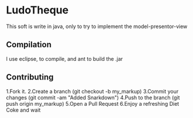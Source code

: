LudoTheque
==========

This soft is write in java, only to try to implement the model-presentor-view

Compilation
-----------

I use eclipse, to compile, and ant to build the .jar

Contributing
------------
1.Fork it.
2.Create a branch (git checkout -b my_markup)
3.Commit your changes (git commit -am "Added Snarkdown")
4.Push to the branch (git push origin my_markup)
5.Open a Pull Request
6.Enjoy a refreshing Diet Coke and wait

